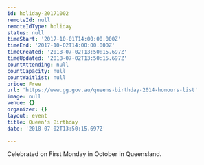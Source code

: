 ```yaml
---
id: holiday-20171002
remoteId: null
remoteIdType: holiday
status: null
timeStart: '2017-10-01T14:00:00.000Z'
timeEnd: '2017-10-02T14:00:00.000Z'
timeCreated: '2018-07-02T13:50:15.697Z'
timeUpdated: '2018-07-02T13:50:15.697Z'
countAttending: null
countCapacity: null
countWaitlist: null
price: Free
url: 'https://www.gg.gov.au/queens-birthday-2014-honours-list'
image: null
venue: {}
organizer: {}
layout: event
title: Queen's Birthday
date: '2018-07-02T13:50:15.697Z'

---
```

Celebrated on First Monday in October in Queensland.
